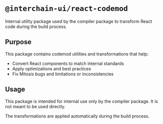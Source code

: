# `@interchain-ui/react-codemod`

Internal utility package used by the compiler package to transform React code during the build process.

## Purpose

This package contains codemod utilities and transformations that help:

- Convert React components to match internal standards
- Apply optimizations and best practices
- Fix Mitosis bugs and limitations or inconsistencies

## Usage

This package is intended for internal use only by the compiler package. It is not meant to be used directly.

The transformations are applied automatically during the build process.
